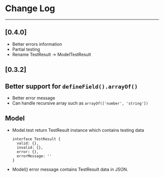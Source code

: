 # Change Log
---

[0.4.0]
---
- Better errors information
- Partial testing
- Rename TestResult -> ModelTestResult

[0.3.2]
---
## Better support for `defineField().arrayOf()`
- Better error message
- Can handle recursive array such as `arrayOf(['number', 'string'])`
## Model
- Model.test return TestResult instance which contains testing data
  ```
  interface TestResult {
    valid: {},
    invalid: {},
    error: {},
    errorMessage: ''
  }
  ```
- Model() error message contains TestResult data in JSON.